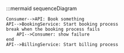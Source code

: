 :::mermaid
sequenceDiagram

    Consumer-->API: Book something
    API-->BookingService: Start booking process
    break when the booking process fails
        API-->Consumer: show failure
    end
    API-->BillingService: Start billing process